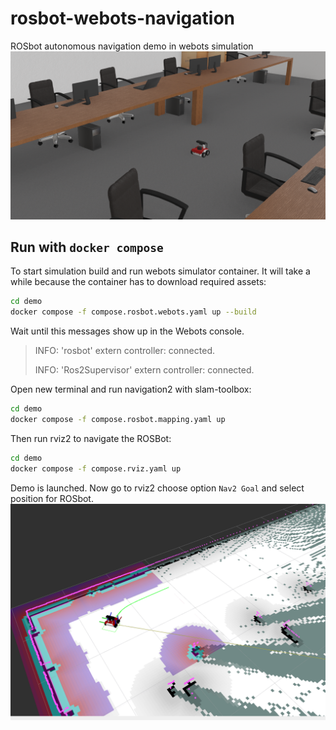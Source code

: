 # rosbot-webots-navigation
ROSbot autonomous navigation demo in webots simulation
![ROSbot in webots simulator](.docs/rosbot.png)

## Run with `docker compose`
To start simulation build and run webots simulator container. It will take a while because the container has to download required assets:
```bash
cd demo
docker compose -f compose.rosbot.webots.yaml up --build
```

Wait until this messages show up in the Webots console.
> INFO: 'rosbot' extern controller: connected.
>
> INFO: 'Ros2Supervisor' extern controller: connected.


Open new terminal and run navigation2 with slam-toolbox:
```bash
cd demo
docker compose -f compose.rosbot.mapping.yaml up
```

Then run rviz2 to navigate the ROSBot:
```bash
cd demo
docker compose -f compose.rviz.yaml up
```
Demo is launched. Now go to rviz2 choose option `Nav2 Goal` and select position for ROSbot.
![ROSbot in rviz2 is going to pose](.docs/go_to_pose.png)